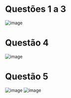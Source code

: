 # Questões 1 a 3

![image](https://github.com/user-attachments/assets/1f8e62d9-04f0-44fc-bd9c-db2906a4e1d8)

# Questão 4

![image](https://github.com/user-attachments/assets/e1727159-18c0-4ca6-8fb1-a2fe874a3446)

# Questão 5

![image](https://github.com/user-attachments/assets/7ce2b596-dfc0-4b7f-b67d-520f5503cfbd)
![image](https://github.com/user-attachments/assets/3c2d76d6-57a0-47e6-829b-ceb786717c2b)
